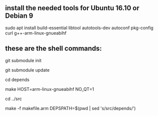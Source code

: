 ## install the needed tools for Ubuntu 16.10 or Debian 9

sudo apt install build-essential libtool autotools-dev autoconf pkg-config curl g++-arm-linux-gnueabihf

## these are the shell commands:

git submodule init

git submodule update

cd depends

make HOST=arm-linux-gnueabihf NO_QT=1

cd ../src

make -f makefile.arm DEPSPATH=$(pwd | sed 's/src/depends/')
